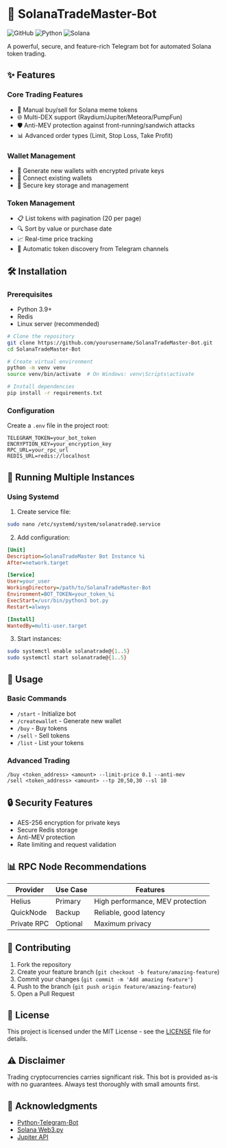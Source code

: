 # 🚀 SolanaTradeMaster-Bot

![GitHub](https://img.shields.io/github/license/yourusername/SolanaTradeMaster-Bot)
![Python](https://img.shields.io/badge/python-3.9%2B-blue)
![Solana](https://img.shields.io/badge/solana-latest-green)

A powerful, secure, and feature-rich Telegram bot for automated Solana token trading.

## ✨ Features

### Core Trading Features
- 🔄 Manual buy/sell for Solana meme tokens
- 🌐 Multi-DEX support (Raydium/Jupiter/Meteora/PumpFun)
- 🛡️ Anti-MEV protection against front-running/sandwich attacks
- 📊 Advanced order types (Limit, Stop Loss, Take Profit)

### Wallet Management
- 🔑 Generate new wallets with encrypted private keys
- 🔌 Connect existing wallets
- 🔐 Secure key storage and management

### Token Management
- 📋 List tokens with pagination (20 per page)
- 🔍 Sort by value or purchase date
- 📈 Real-time price tracking
- 🔄 Automatic token discovery from Telegram channels

## 🛠️ Installation

### Prerequisites
- Python 3.9+
- Redis
- Linux server (recommended)

```bash
# Clone the repository
git clone https://github.com/yourusername/SolanaTradeMaster-Bot.git
cd SolanaTradeMaster-Bot

# Create virtual environment
python -m venv venv
source venv/bin/activate  # On Windows: venv\Scripts\activate

# Install dependencies
pip install -r requirements.txt
```

### Configuration
Create a `.env` file in the project root:
```env
TELEGRAM_TOKEN=your_bot_token
ENCRYPTION_KEY=your_encryption_key
RPC_URL=your_rpc_url
REDIS_URL=redis://localhost
```

## 🚀 Running Multiple Instances

### Using Systemd
1. Create service file:
```bash
sudo nano /etc/systemd/system/solanatrade@.service
```

2. Add configuration:
```ini
[Unit]
Description=SolanaTradeMaster Bot Instance %i
After=network.target

[Service]
User=your_user
WorkingDirectory=/path/to/SolanaTradeMaster-Bot
Environment=BOT_TOKEN=your_token_%i
ExecStart=/usr/bin/python3 bot.py
Restart=always

[Install]
WantedBy=multi-user.target
```

3. Start instances:
```bash
sudo systemctl enable solanatrade@{1..5}
sudo systemctl start solanatrade@{1..5}
```

## 📝 Usage

### Basic Commands
- `/start` - Initialize bot
- `/createwallet` - Generate new wallet
- `/buy` - Buy tokens
- `/sell` - Sell tokens
- `/list` - List your tokens

### Advanced Trading
```
/buy <token_address> <amount> --limit-price 0.1 --anti-mev
/sell <token_address> <amount> --tp 20,50,30 --sl 10
```

## 🔒 Security Features

- AES-256 encryption for private keys
- Secure Redis storage
- Anti-MEV protection
- Rate limiting and request validation

## 📊 RPC Node Recommendations

| Provider | Use Case | Features |
|----------|----------|----------|
| Helius | Primary | High performance, MEV protection |
| QuickNode | Backup | Reliable, good latency |
| Private RPC | Optional | Maximum privacy |

## 🤝 Contributing

1. Fork the repository
2. Create your feature branch (`git checkout -b feature/amazing-feature`)
3. Commit your changes (`git commit -m 'Add amazing feature'`)
4. Push to the branch (`git push origin feature/amazing-feature`)
5. Open a Pull Request

## 📜 License

This project is licensed under the MIT License - see the [LICENSE](LICENSE) file for details.

## ⚠️ Disclaimer

Trading cryptocurrencies carries significant risk. This bot is provided as-is with no guarantees. Always test thoroughly with small amounts first.

## 🌟 Acknowledgments

- [Python-Telegram-Bot](https://github.com/python-telegram-bot/python-telegram-bot)
- [Solana Web3.py](https://github.com/michaelhly/solana-py)
- [Jupiter API](https://docs.jup.ag/)
